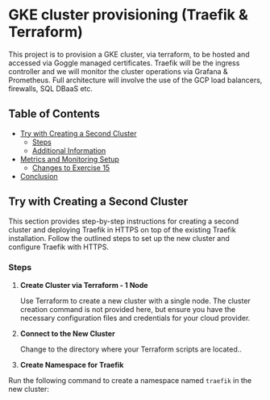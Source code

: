 # GKE cluster provisioning (Traefik & Terraform)

This project is to provision a GKE cluster, via terraform, to be hosted and accessed via Goggle managed certificates.
Traefik will be the ingress controller and we will monitor the cluster operations via Grafana & Prometheus.
Full architecture will involve the use of the GCP load balancers, firewalls, SQL DBaaS etc. 

## Table of Contents

- [Try with Creating a Second Cluster](#try-with-creating-a-second-cluster)
  - [Steps](#steps)
  - [Additional Information](#additional-information)
- [Metrics and Monitoring Setup](#metrics-and-monitoring-setup)
  - [Changes to Exercise 15](#changes-to-exercise-15)
- [Conclusion](#conclusion)

## Try with Creating a Second Cluster

This section provides step-by-step instructions for creating a second cluster and deploying Traefik in HTTPS on top of the existing Traefik installation. Follow the outlined steps to set up the new cluster and configure Traefik with HTTPS.

### Steps

1. **Create Cluster via Terraform - 1 Node**

   Use Terraform to create a new cluster with a single node. The cluster creation command is not provided here, but ensure you have the necessary configuration files and credentials for your cloud provider.

2. **Connect to the New Cluster**

   Change to the directory where your Terraform scripts are located..


3. **Create Namespace for Traefik**

Run the following command to create a namespace named `traefik` in the new cluster:


